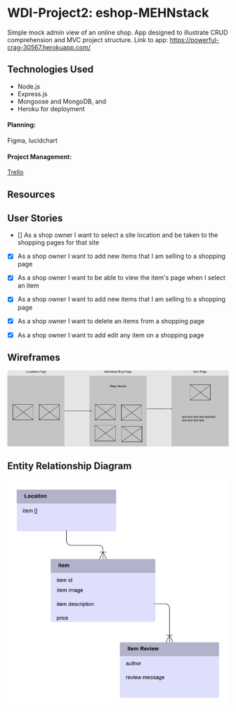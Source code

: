 # WDI-Project2: eshop-MEHNstack
Simple mock admin view of an online shop. App designed to illustrate CRUD comprehension and MVC project structure.
Link to app: https://powerful-crag-30567.herokuapp.com/




## Technologies Used
- Node.js
- Express.js
- Mongoose and MongoDB, and 
- Heroku for deployment

#### Planning: 
Figma, lucidchart

#### Project Management: 
[Trello](https://trello.com/b/4ZWx1n24/eshop-wdi-project2-mehn-development)

## Resources


## User Stories
- [] As a shop owner I want to select a site location and be taken to the shopping pages for that site

- [X] As a shop owner I want to add new items that I am selling to a shopping page

- [X] As a shop owner I want to be able to view the item's page when I select an item

- [X] As a shop owner I want to add new items that I am selling to a shopping page

- [X] As a shop owner I want to delete an items from a shopping page

- [X] As a shop owner I want to add edit any item on a shopping page

## Wireframes
![wireframe for My Mock Online Shop](/images/wireframe.png)


## Entity Relationship Diagram
![Initial model for te enitites and their relationships within my eShop program.](/images/entity_relationship_diagram.png)
